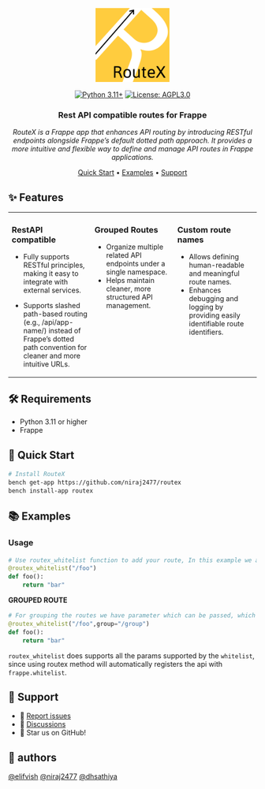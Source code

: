 <div align="center">

<img src="./assets/logo_small.png" alt="RouteX Logo" style="width:150px;"/>
<br>

[![Python 3.11+](https://img.shields.io/badge/python-3.11+-blue.svg)](https://www.python.org/downloads/)
[![License: AGPL3.0](https://img.shields.io/badge/license-AGPL--v3-blue)](https://opensource.org/license/agpl-v3)

### Rest API compatible routes for Frappe

_RouteX is a Frappe app that enhances API routing by introducing RESTful endpoints alongside Frappe’s default dotted path approach. It provides a more intuitive and flexible way to define and manage API routes in Frappe applications._

[Quick Start](#-quick-start) • [Examples](#-examples) • [Support](#-support)

</div>

## ✨ Features

<table style="border: none;" cellspacing="20" cellpadding="10">
<tr style="border: none;">
<td style="border: none; vertical-align: top; width: 33%;">
<h3>RestAPI compatible</h3>

- Fully supports RESTful principles, making it easy to integrate with external services.

- Supports slashed path-based routing (e.g., /api/app-name/<route-name>) instead of Frappe’s dotted path convention for cleaner and more intuitive URLs.

</td>
<td style="border: none; vertical-align: top; width: 33%;">
<h3>Grouped Routes</h3>

- Organize multiple related API endpoints under a single namespace.
- Helps maintain cleaner, more structured API management.
</td>
<td style="border: none; vertical-align: top; width: 33%;">
<h3>Custom route names</h3>

- Allows defining human-readable and meaningful route names.
- Enhances debugging and logging by providing easily identifiable route identifiers.
</td>
</tr>
</tr>
</table>

## 🛠️ Requirements

- Python 3.11 or higher
- Frappe

## 🚀 Quick Start

```bash
# Install RouteX
bench get-app https://github.com/niraj2477/routex
bench install-app routex
```

## 📚 Examples

### Usage

```python
# Use routex_whitelist function to add your route, In this example we are are defineing a route name "foo" that will be accessible via /api/[app-name]/foo
@routex_whitelist("/foo")
def foo():
    return "bar"

```
**GROUPED ROUTE**
```python
# For grouping the routes we have parameter which can be passed, which will group the routes. eg. /api/[app-name]/group/foo
@routex_whitelist("/foo",group="/group")
def foo():
    return "bar"
```

`routex_whitelist` does supports all the params supported by the `whitelist`, since using routex method will automatically registers the api with `frappe.whitelist`.

## 🤝 Support

- 🐛 [Report issues](https://github.com/niraj2477/routex/issues)
- 💬 [Discussions](https://github.com/niraj2477/routex/discussions)
- 🌟 Star us on GitHub!

## 👏 authors

[@elifvish](https://github.com/elifvish)
[@niraj2477](https://gihub.com/niraj2477)
[@dhsathiya](https://github.com/dhsathiya)
